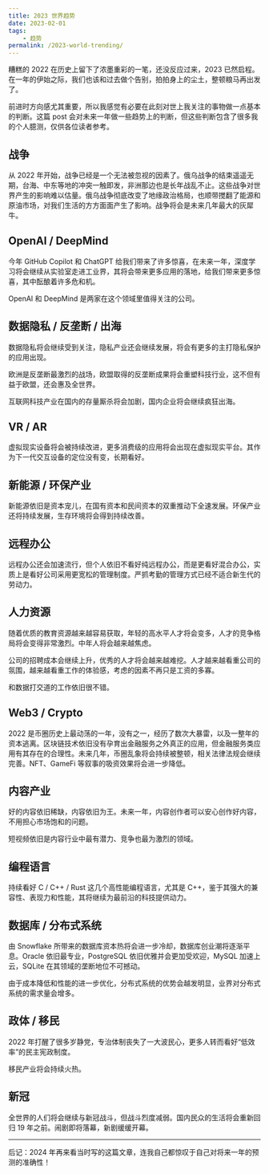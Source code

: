 ```yaml
---
title: 2023 世界趋势
date: 2023-02-01
tags:
    - 趋势
permalink: /2023-world-trending/
---
```


糟糕的 2022 在历史上留下了浓墨重彩的一笔，还没反应过来，2023 已然启程。在一年的伊始之际，我们也该和过去做个告别，拍拍身上的尘土，整顿粮马再出发了。

前进时方向感尤其重要，所以我感觉有必要在此刻对世上我关注的事物做一点基本的判断。这篇 post 会对未来一年做一些趋势上的判断，但这些判断包含了很多我的个人臆测，仅供各位读者参考。

## 战争

从 2022 年开始，战争已经是一个无法被忽视的因素了。俄乌战争的结束遥遥无期，台海、中东等地的冲突一触即发，非洲那边也是长年战乱不止。这些战争对世界产生的影响难以估量。俄乌战争彻底改变了地缘政治格局，也顺带搅翻了能源和原油市场，对我们生活的方方面面产生了影响。战争将会是未来几年最大的灰犀牛。

## OpenAI / DeepMind

今年 GitHub Copilot 和 ChatGPT 给我们带来了许多惊喜，在未来一年，深度学习将会继续从实验室走进工业界，其将会带来更多应用的落地，给我们带来更多惊喜，其中酝酿着许多危和机。

OpenAI 和 DeepMind 是两家在这个领域里值得关注的公司。

## 数据隐私 / 反垄断 / 出海

数据隐私将会继续受到关注，隐私产业还会继续发展，将会有更多的主打隐私保护的应用出现。

欧洲是反垄断最激烈的战场，欧盟取得的反垄断成果将会重塑科技行业，这不但有益于欧盟，还会惠及全世界。

互联网科技产业在国内的存量厮杀将会加剧，国内企业将会继续疯狂出海。

## VR / AR

虚拟现实设备将会被持续改进，更多消费级的应用将会出现在虚拟现实平台。其作为下一代交互设备的定位没有变，长期看好。

## 新能源 / 环保产业

新能源依旧是资本宠儿，在国有资本和民间资本的双重推动下全速发展。环保产业还将持续发展，生存环境将会得到持续改善。

## 远程办公

远程办公还会加速流行，但个人依旧不看好纯远程办公，而是更看好混合办公，实质上是看好公司采用更宽松的管理制度。严抓考勤的管理方式已经不适合新生代的劳动力。

## 人力资源

随着优质的教育资源越来越容易获取，年轻的高水平人才将会变多，人才的竞争格局将会变得非常激烈。中年人将会越来越焦虑。

公司的招聘成本会继续上升，优秀的人才将会越来越难挖。人才越来越看重公司的氛围，越来越看重工作的体验感，考虑的因素不再只是工资的多寡。

和数据打交道的工作依旧很不错。

## Web3 / Crypto

2022 是币圈历史上最动荡的一年，没有之一，经历了数次大暴雷，以及一整年的资本逃离。区块链技术依旧没有孕育出金融服务之外真正的应用，但金融服务类应用有其存在的合理性。未来几年，币圈乱象将会持续被整顿，相关法律法规会继续完善。NFT、GameFi 等叙事的吸资效果将会进一步降低。

## 内容产业

好的内容依旧稀缺，内容依旧为王。未来一年，内容创作者可以安心创作好内容，不用担心市场饱和的问题。

短视频依旧是内容行业中最有潜力、竞争也最为激烈的领域。

## 编程语言

持续看好 C / C++ / Rust 这几个高性能编程语言，尤其是 C++，鉴于其强大的兼容性、表现力和性能，其将继续为最前沿的科技提供动力。

## 数据库 / 分布式系统

由 Snowflake 所带来的数据库资本热将会进一步冷却，数据库创业潮将逐渐平息。Oracle 依旧最专业，PostgreSQL 依旧优雅并会更加受欢迎，MySQL 加速上云，SQLite 在其领域的垄断地位不可撼动。

由于成本降低和性能的进一步优化，分布式系统的优势会越发明显，业界对分布式系统的需求量会增多。

## 政体 / 移民

2022 年打醒了很多岁静党，专治体制丧失了一大波民心，更多人转而看好“低效率”的民主宪政制度。

移民产业将会持续火热。

## 新冠

全世界的人们将会继续与新冠战斗，但战斗烈度减弱。国内民众的生活将会重新回归 19 年之前。闹剧即将落幕，新剧缓缓开幕。

---

后记：2024 年再来看当时写的这篇文章，连我自己都惊叹于自己对将来一年的预测的准确性！
